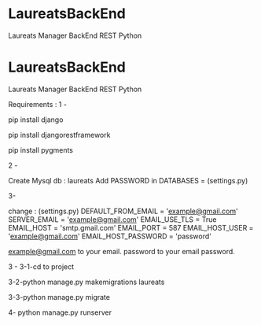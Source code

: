 # LaureatsBackEnd
Laureats Manager BackEnd REST Python
# LaureatsBackEnd
Laureats Manager BackEnd REST Python

Requirements :
1 -

pip install django 

pip install djangorestframework 

pip install pygments

2 -

Create Mysql db : laureats
Add PASSWORD in DATABASES =  (settings.py)

3-

change : (settings.py)
DEFAULT_FROM_EMAIL = 'example@gmail.com'
SERVER_EMAIL = 'example@gmail.com'
EMAIL_USE_TLS = True
EMAIL_HOST = 'smtp.gmail.com'
EMAIL_PORT = 587
EMAIL_HOST_USER = 'example@gmail.com'
EMAIL_HOST_PASSWORD = 'password'

example@gmail.com to your email.
password to your email password.

3 - 
3-1-cd to project 

3-2-python manage.py makemigrations laureats

3-3-python manage.py migrate


4-
python manage.py runserver

